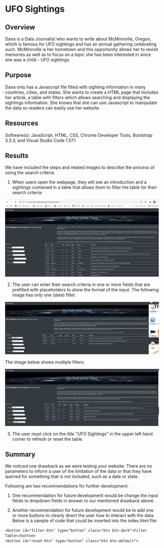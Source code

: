 # UFO Sightings
## Overview
Dana is a Data Journalist who wants to write about McMinnville, Oregon, which is famous for UFO sightings and has an annual gathering celebrating such. McMinnville is her hometown and this opportunity allows her to revisit memories as well as to focus on a topic she has been interested in since she was a child - UFO sightings.  
## Purpose
Dana only has a Javascript file filled with sighting information in many countries, cities, and states.  She wants to create a HTML page that includes her article, a table with filters which allows searching and displaying the sightings information. She knows that she can use Javascript to manipulate the data so readers can easily use her website.  
## Resources
Software(s): JavaScript, HTML, CSS, Chrome Developer Tools, Bootstrap 3.3.3, and Visual Studio Code 1.57.1
## Results
We have included the steps and related images to describe the process of using the search criteria.<br/>

1)  When users open the webpage, they will see an introduction and a sightings contained in a table that allows them to filter the table for their search criteria:<br/>

![](static/images/Webpage1.PNG)<br/>

2)  The user can enter their search criteria in one or more fields that are prefilled with placeholders to show the format of the input.  The following image has only one (date) filter.<br/> 

![](static/images/Webpage2.PNG)<br/>

The image below shows multiple filters.<br/>

![](static/images/Webpage3.PNG)<br/>

3)  The user must click on the title "UFO Sightings" in the upper left hand corner to refresh or reset the table.

## Summary

We noticed one drawback as we were testing your website:  There are no parameters to inform a user of the limitation of the data or that they have queried for something that is not included, such as a date or state.

Following are two recommendations for further development:

1) One recommendation for future development would be change the input fields to dropdown fields in answer to our mentioned drawback above.

2) Another recommendation for future development would be to add one or more buttons to clearly direct the user how to interact with the data.  Below is a sample of code that could be inserted into the index.html file:

```<button id="filter-btn" type="button" class="btn btn-dark">Filter Table</button>```<br/>
```<button id="reset-btn" type="button" class="btn btn-default">```

